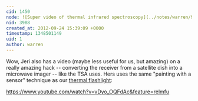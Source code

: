 ```yaml
---
cid: 1450
node: ![Super video of thermal infrared spectroscopy](../notes/warren/9-24-2012/super-video-thermal-infrared-spectroscopy)
nid: 3988
created_at: 2012-09-24 15:39:09 +0000
timestamp: 1348501149
uid: 1
author: warren
---
```


Wow, Jeri also has a video (maybe less useful for us, but amazing) on a really amazing hack -- converting the receiver from a satellite dish into a microwave imager -- like the TSA uses. Hers uses the same "painting with a sensor" technique as our [thermal flashlight](/tool/thermal-photography):

https://www.youtube.com/watch?v=vDyo_OQFdAc&feature=relmfu